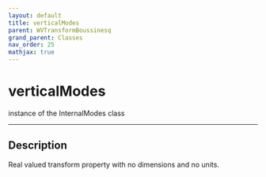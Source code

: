```yaml
---
layout: default
title: verticalModes
parent: WVTransformBoussinesq
grand_parent: Classes
nav_order: 25
mathjax: true
---
```


#  verticalModes

instance of the InternalModes class


---

## Description
Real valued transform property with no dimensions and no units.

